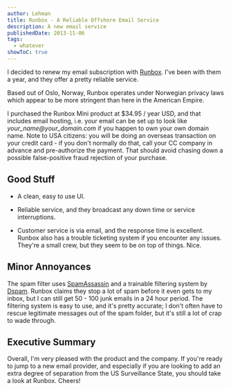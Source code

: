 ```yaml
---
author: Lehman
title: Runbox - A Reliable Offshore Email Service
description: A new email service
publishedDate: 2013-11-06
tags:
  - whatever
showToC: true
---
```


I decided to renew my email subscription with [Runbox](https://runbox.com). I've been with them a year, and they offer a pretty reliable service.

Based out of Oslo, Norway, Runbox operates under Norwegian privacy laws which appear to be more stringent than here in the American Empire.

I purchased the Runbox Mini product at $34.95 / year USD, and that includes email hosting, i.e. your email can be set up to look like _your_name@your_domain.com_ if you happen to own your own domain name. Note to USA citizens: you will be doing an overseas transaction on your credit card - if you don't normally do that, call your CC company in advance and pre-authorize the payment. That should avoid chasing down a possible false-positive fraud rejection of your purchase.

## Good Stuff

- A clean, easy to use UI.

- Reliable service, and they broadcast any down time or service interruptions.

- Customer service is via email, and the response time is excellent. Runbox also has a trouble ticketing system if you encounter any issues. They're a small crew, but they seem to be on top of things. Nice.

## Minor Annoyances

The spam filter uses [SpamAssassin](http://spamassassin.apache.org) and a trainable filtering system by [Dspam](http://www.nuclearelephant.com). Runbox claims they stop a lot of spam before it even gets to my inbox, but I can still get 50 - 100 junk emails in a 24 hour period. The filtering system is easy to use, and it's pretty accurate; I don't often have to rescue legitimate messages out of the spam folder, but it's still a lot of crap to wade through.

## Executive Summary

Overall, I'm very pleased with the product and the company. If you're ready to jump to a new email provider, and especially if you are looking to add an extra degree of separation from the US Surveillance State, you should take a look at Runbox. Cheers!
